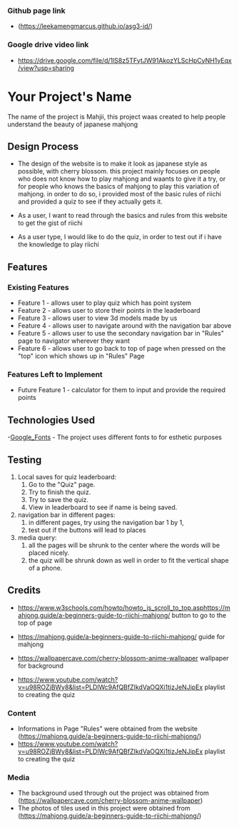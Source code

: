 ### Github page link
- (https://leekamengmarcus.github.io/asg3-id/)

### Google drive video link
- https://drive.google.com/file/d/1lS8z5TFytJW91AkozYLScHpCyNH1yEqx/view?usp=sharing

# Your Project's Name
The name of the project is Mahjii, this project waas created to help people understand the beauty of japanese mahjong

## Design Process
 
- The design of the website is to make it look as japanese style as possible, with cherry blossom. this project mainly focuses on people who does not know how to play mahjong and waants to give it a try, or for people who knows the basics of mahjong to play this variation of mahjong. in order to do so, i provided most of the basic rules of riichi and provided a quiz to see if they actually gets it.

- As a user, I want to read through the basics and rules from this website to get the gist of riichi
- As a user type, I would like to do the quiz, in order to test out if i have the knowledge to play riichi
## Features

### Existing Features
- Feature 1 - allows user to play quiz which has point system
- Feature 2 - allows user to store their points in the leaderboard
- Feature 3 - allows user to view 3d models made by us
- Feature 4 - allows user to navigate around with the navigation bar above
- Feature 5 - allows user to use the secondary navigation bar in "Rules" page to navigator wherever they want
- Feature 6 - allows user to go back to top of page when pressed on the "top" icon which shows up in "Rules" Page

### Features Left to Implement
- Future Feature 1 - calculator for them to input and provide the required points

## Technologies Used

-[Google_Fonts](https://fonts.google.com/)
    - The project uses different fonts to for esthetic purposes

## Testing

1. Local saves for quiz leaderboard:
    1. Go to the "Quiz" page.
    2. Try to finish the quiz.
    3. Try to save the quiz.
    4. View in leaderboard to see if name is being saved.
2. navigation bar in different pages:
    1. in different pages, try using the navigation bar 1 by 1,
    2. test out if the buttons will lead to places
3. media query:
    1. all the pages will be shrunk to the center where the words will be placed nicely.
    2. the quiz will be shrunk down as well in order to fit the vertical shape of a phone.

## Credits
- https://www.w3schools.com/howto/howto_js_scroll_to_top.asphttps://mahjong.guide/a-beginners-guide-to-riichi-mahjong/
    button to go to the top of page

- https://mahjong.guide/a-beginners-guide-to-riichi-mahjong/
    guide for mahjong

- https://wallpapercave.com/cherry-blossom-anime-wallpaper
    wallpaper for background

- https://www.youtube.com/watch?v=u98ROZjBWy8&list=PLDlWc9AfQBfZIkdVaOQXi1tizJeNJipEx
    playlist to creating the quiz

### Content
- Informations in Page "Rules" were obtained from the website (https://mahjong.guide/a-beginners-guide-to-riichi-mahjong/)
- https://www.youtube.com/watch?v=u98ROZjBWy8&list=PLDlWc9AfQBfZIkdVaOQXi1tizJeNJipEx
    playlist to creating the quiz

### Media
- The background used through out the project was obtained from (https://wallpapercave.com/cherry-blossom-anime-wallpaper)
- The photos of tiles used in this project were obtained from (https://mahjong.guide/a-beginners-guide-to-riichi-mahjong/)


